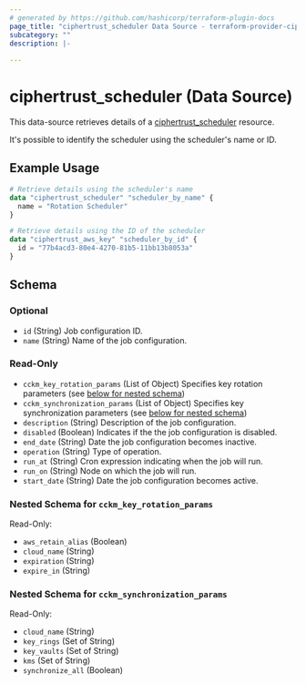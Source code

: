 ```yaml
---
# generated by https://github.com/hashicorp/terraform-plugin-docs
page_title: "ciphertrust_scheduler Data Source - terraform-provider-ciphertrust"
subcategory: ""
description: |-
  
---
```


# ciphertrust_scheduler (Data Source)

This data-source retrieves details of a [ciphertrust_scheduler](https://registry.terraform.io/providers/ThalesGroup/ciphertrust/latest/docs/resources/scheduler) resource.

It's possible to identify the scheduler using the scheduler's name or ID.


## Example Usage

```terraform
# Retrieve details using the scheduler's name
data "ciphertrust_scheduler" "scheduler_by_name" {
  name = "Rotation Scheduler"
}

# Retrieve details using the ID of the scheduler
data "ciphertrust_aws_key" "scheduler_by_id" {
  id = "77b4acd3-80e4-4270-81b5-11bb13b8053a"
}
```

<!-- schema generated by tfplugindocs -->
## Schema

### Optional

- `id` (String) Job configuration ID.
- `name` (String) Name of the job configuration.

### Read-Only

- `cckm_key_rotation_params` (List of Object) Specifies key rotation parameters (see [below for nested schema](#nestedatt--cckm_key_rotation_params))
- `cckm_synchronization_params` (List of Object) Specifies key synchronization parameters (see [below for nested schema](#nestedatt--cckm_synchronization_params))
- `description` (String) Description of the job configuration.
- `disabled` (Boolean) Indicates if the the job configuration is disabled.
- `end_date` (String) Date the job configuration becomes inactive.
- `operation` (String) Type of operation.
- `run_at` (String) Cron expression indicating when the job will run.
- `run_on` (String) Node on which the job will run.
- `start_date` (String) Date the job configuration becomes active.

<a id="nestedatt--cckm_key_rotation_params"></a>
### Nested Schema for `cckm_key_rotation_params`

Read-Only:

- `aws_retain_alias` (Boolean)
- `cloud_name` (String)
- `expiration` (String)
- `expire_in` (String)


<a id="nestedatt--cckm_synchronization_params"></a>
### Nested Schema for `cckm_synchronization_params`

Read-Only:

- `cloud_name` (String)
- `key_rings` (Set of String)
- `key_vaults` (Set of String)
- `kms` (Set of String)
- `synchronize_all` (Boolean)
